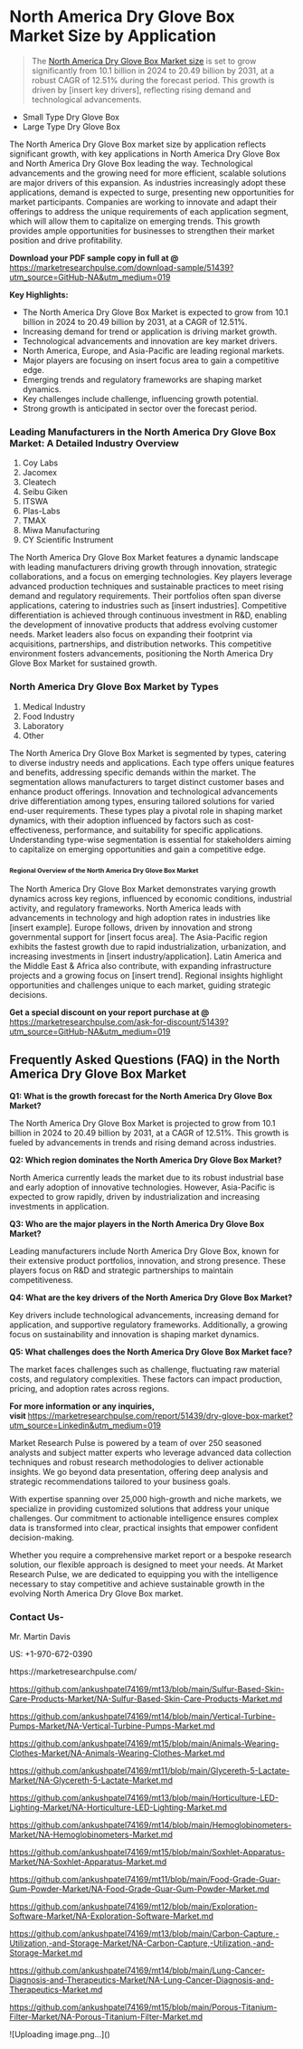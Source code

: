 <h1>North America Dry Glove Box Market&nbsp;Size by Application</h1><blockquote><p>The <a href="https://marketresearchpulse.com/download-sample/51439?utm_source=GitHub-NA&amp;utm_medium=019">North America Dry Glove Box Market size</a> is set to grow significantly from 10.1 billion in 2024 to 20.49 billion by 2031, at a robust CAGR of 12.51% during the forecast period. This growth is driven by [insert key drivers], reflecting rising demand and technological advancements.</p></blockquote><ul><li>Small Type Dry Glove Box<li> Large Type Dry Glove Box</li></ul><p>The North America Dry Glove Box market size by application reflects significant growth, with key applications in North America Dry Glove Box and North America Dry Glove Box leading the way. Technological advancements and the growing need for more efficient, scalable solutions are major drivers of this expansion. As industries increasingly adopt these applications, demand is expected to surge, presenting new opportunities for market participants. Companies are working to innovate and adapt their offerings to address the unique requirements of each application segment, which will allow them to capitalize on emerging trends. This growth provides ample opportunities for businesses to strengthen their market position and drive profitability.</p><p><strong>Download your PDF sample copy in full at @ </strong><a href="https://marketresearchpulse.com/download-sample/51439?utm_source=GitHub-NA&amp;utm_medium=019">https://marketresearchpulse.com/download-sample/51439?utm_source=GitHub-NA&amp;utm_medium=019</a></p><p><strong>Key Highlights: </strong></p><ul><li>The North America Dry Glove Box Market is expected to grow from 10.1 billion in 2024 to 20.49 billion by 2031, at a CAGR of 12.51%.</li><li>Increasing demand for trend or application is driving market growth.</li><li>Technological advancements and innovation are key market drivers.</li><li>North America, Europe, and Asia-Pacific are leading regional markets.</li><li>Major players are focusing on insert focus area to gain a competitive edge.</li><li>Emerging trends and regulatory frameworks are shaping market dynamics.</li><li>Key challenges include challenge, influencing growth potential.</li><li>Strong growth is anticipated in sector over the forecast period.</li></ul><h3>Leading Manufacturers in the North America Dry Glove Box Market: A Detailed Industry Overview</h3><ol><li>Coy Labs</li><li>Jacomex</li><li>Cleatech</li><li>Seibu Giken</li><li>ITSWA</li><li>Plas-Labs</li><li>TMAX</li><li>Miwa Manufacturing</li><li>CY Scientific Instrument</li></ol><div class="flex max-w-full flex-col flex-grow"><div class="min-h-8 text-message flex w-full flex-col items-end gap-2 whitespace-normal break-words [.text-message+&amp;]:mt-5" dir="auto" data-message-author-role="assistant" data-message-id="fd8432e4-4910-450d-b182-61b7bfb0a01f" data-message-model-slug="gpt-4o"><div class="flex w-full flex-col gap-1 empty:hidden first:pt-[3px]"><div class="markdown prose w-full break-words dark:prose-invert light"><p>The North America Dry Glove Box Market features a dynamic landscape with leading manufacturers driving growth through innovation, strategic collaborations, and a focus on emerging technologies. Key players leverage advanced production techniques and sustainable practices to meet rising demand and regulatory requirements. Their portfolios often span diverse applications, catering to industries such as [insert industries]. Competitive differentiation is achieved through continuous investment in R&amp;D, enabling the development of innovative products that address evolving customer needs. Market leaders also focus on expanding their footprint via acquisitions, partnerships, and distribution networks. This competitive environment fosters advancements, positioning the North America Dry Glove Box Market for sustained growth.</p></div></div></div></div><h3>North America Dry Glove Box Market by Types</h3><ol><li>Medical Industry<li> Food Industry<li> Laboratory<li> Other</li></ol><div class="flex max-w-full flex-col flex-grow"><div class="min-h-8 text-message flex w-full flex-col items-end gap-2 whitespace-normal break-words [.text-message+&amp;]:mt-5" dir="auto" data-message-author-role="assistant" data-message-id="084470be-0bb7-4664-bddf-5156b4f41249" data-message-model-slug="gpt-4o-mini"><div class="flex w-full flex-col gap-1 empty:hidden first:pt-[3px]"><div class="markdown prose w-full break-words dark:prose-invert light"><p>The North America Dry Glove Box Market is segmented by types, catering to diverse industry needs and applications. Each type offers unique features and benefits, addressing specific demands within the market. The segmentation allows manufacturers to target distinct customer bases and enhance product offerings. Innovation and technological advancements drive differentiation among types, ensuring tailored solutions for varied end-user requirements. These types play a pivotal role in shaping market dynamics, with their adoption influenced by factors such as cost-effectiveness, performance, and suitability for specific applications. Understanding type-wise segmentation is essential for stakeholders aiming to capitalize on emerging opportunities and gain a competitive edge.</p></div></div></div></div><h3><span style="font-size: 11px;">Regional Overview of the North America Dry Glove Box Market</span></h3><div class="flex max-w-full flex-col flex-grow"><div class="min-h-8 text-message flex w-full flex-col items-end gap-2 whitespace-normal break-words [.text-message+&amp;]:mt-5" dir="auto" data-message-author-role="assistant" data-message-id="e9038762-ce64-4e30-91c9-9bd413514231" data-message-model-slug="gpt-4o-mini"><div class="flex w-full flex-col gap-1 empty:hidden first:pt-[3px]"><div class="markdown prose w-full break-words dark:prose-invert light"><p>The North America Dry Glove Box Market demonstrates varying growth dynamics across key regions, influenced by economic conditions, industrial activity, and regulatory frameworks. North America leads with advancements in technology and high adoption rates in industries like [insert example]. Europe follows, driven by innovation and strong governmental support for [insert focus area]. The Asia-Pacific region exhibits the fastest growth due to rapid industrialization, urbanization, and increasing investments in [insert industry/application]. Latin America and the Middle East &amp; Africa also contribute, with expanding infrastructure projects and a growing focus on [insert trend]. Regional insights highlight opportunities and challenges unique to each market, guiding strategic decisions.</p></div></div></div></div><p><strong>Get a special discount on your report purchase at @ </strong><a href="https://marketresearchpulse.com/ask-for-discount/51439?utm_source=GitHub-NA&amp;utm_medium=019">https://marketresearchpulse.com/ask-for-discount/51439?utm_source=GitHub-NA&amp;utm_medium=019</a></p><h2>Frequently Asked Questions (FAQ) in the North America Dry Glove Box Market</h2><p><strong>Q1: What is the growth forecast for the North America Dry Glove Box Market?</strong></p><p>The North America Dry Glove Box Market is projected to grow from 10.1 billion in 2024 to 20.49 billion by 2031, at a CAGR of 12.51%. This growth is fueled by advancements in trends and rising demand across industries.</p><p><strong>Q2: Which region dominates the North America Dry Glove Box Market?</strong></p><p>North America currently leads the market due to its robust industrial base and early adoption of innovative technologies. However, Asia-Pacific is expected to grow rapidly, driven by industrialization and increasing investments in application.</p><p><strong>Q3: Who are the major players in the North America Dry Glove Box Market?</strong></p><p>Leading manufacturers include North America Dry Glove Box, known for their extensive product portfolios, innovation, and strong presence. These players focus on R&amp;D and strategic partnerships to maintain competitiveness.</p><p><strong>Q4: What are the key drivers of the North America Dry Glove Box Market?</strong></p><p>Key drivers include technological advancements, increasing demand for application, and supportive regulatory frameworks. Additionally, a growing focus on sustainability and innovation is shaping market dynamics.</p><p><strong>Q5: What challenges does the North America Dry Glove Box Market face?</strong></p><p>The market faces challenges such as challenge, fluctuating raw material costs, and regulatory complexities. These factors can impact production, pricing, and adoption rates across regions.</p><p><strong>For more information or any inquiries, visit&nbsp;</strong><a href="https://marketresearchpulse.com/report/51439/dry-glove-box-market?utm_source=Linkedin&utm_medium=019">https://marketresearchpulse.com/report/51439/dry-glove-box-market?utm_source=Linkedin&utm_medium=019</a></p><p>Market Research Pulse is powered by a team of over 250 seasoned analysts and subject matter experts who leverage advanced data collection techniques and robust research methodologies to deliver actionable insights. We go beyond data presentation, offering deep analysis and strategic recommendations tailored to your business goals.</p><p>With expertise spanning over 25,000 high-growth and niche markets, we specialize in providing customized solutions that address your unique challenges. Our commitment to actionable intelligence ensures complex data is transformed into clear, practical insights that empower confident decision-making.</p><p>Whether you require a comprehensive market report or a bespoke research solution, our flexible approach is designed to meet your needs. At Market Research Pulse, we are dedicated to equipping you with the intelligence necessary to stay competitive and achieve sustainable growth in the evolving North America Dry Glove Box market.</p><h3><strong>Contact Us-</strong></h3><p>Mr. Martin Davis</p><p>US: +1-970-672-0390</p><p>https://marketresearchpulse.com/</p><p><a href="https://github.com/ankushpatel74169/mt13/blob/main/Sulfur-Based-Skin-Care-Products-Market/NA-Sulfur-Based-Skin-Care-Products-Market.md">https://github.com/ankushpatel74169/mt13/blob/main/Sulfur-Based-Skin-Care-Products-Market/NA-Sulfur-Based-Skin-Care-Products-Market.md</a></p><p><a href="https://github.com/ankushpatel74169/mt14/blob/main/Vertical-Turbine-Pumps-Market/NA-Vertical-Turbine-Pumps-Market.md">https://github.com/ankushpatel74169/mt14/blob/main/Vertical-Turbine-Pumps-Market/NA-Vertical-Turbine-Pumps-Market.md</a></p><p><a href="https://github.com/ankushpatel74169/mt15/blob/main/Animals-Wearing-Clothes-Market/NA-Animals-Wearing-Clothes-Market.md">https://github.com/ankushpatel74169/mt15/blob/main/Animals-Wearing-Clothes-Market/NA-Animals-Wearing-Clothes-Market.md</a></p><p><a href="https://github.com/ankushpatel74169/mt11/blob/main/Glycereth-5-Lactate-Market/NA-Glycereth-5-Lactate-Market.md">https://github.com/ankushpatel74169/mt11/blob/main/Glycereth-5-Lactate-Market/NA-Glycereth-5-Lactate-Market.md</a></p><p><a href="https://github.com/ankushpatel74169/mt13/blob/main/Horticulture-LED-Lighting-Market/NA-Horticulture-LED-Lighting-Market.md">https://github.com/ankushpatel74169/mt13/blob/main/Horticulture-LED-Lighting-Market/NA-Horticulture-LED-Lighting-Market.md</a></p><p><a href="https://github.com/ankushpatel74169/mt14/blob/main/Hemoglobinometers-Market/NA-Hemoglobinometers-Market.md">https://github.com/ankushpatel74169/mt14/blob/main/Hemoglobinometers-Market/NA-Hemoglobinometers-Market.md</a></p><p><a href="https://github.com/ankushpatel74169/mt15/blob/main/Soxhlet-Apparatus-Market/NA-Soxhlet-Apparatus-Market.md">https://github.com/ankushpatel74169/mt15/blob/main/Soxhlet-Apparatus-Market/NA-Soxhlet-Apparatus-Market.md</a></p><p><a href="https://github.com/ankushpatel74169/mt11/blob/main/Food-Grade-Guar-Gum-Powder-Market/NA-Food-Grade-Guar-Gum-Powder-Market.md">https://github.com/ankushpatel74169/mt11/blob/main/Food-Grade-Guar-Gum-Powder-Market/NA-Food-Grade-Guar-Gum-Powder-Market.md</a></p><p><a href="https://github.com/ankushpatel74169/mt12/blob/main/Exploration-Software-Market/NA-Exploration-Software-Market.md">https://github.com/ankushpatel74169/mt12/blob/main/Exploration-Software-Market/NA-Exploration-Software-Market.md</a></p><p><a href="https://github.com/ankushpatel74169/mt13/blob/main/Carbon-Capture,-Utilization,-and-Storage-Market/NA-Carbon-Capture,-Utilization,-and-Storage-Market.md">https://github.com/ankushpatel74169/mt13/blob/main/Carbon-Capture,-Utilization,-and-Storage-Market/NA-Carbon-Capture,-Utilization,-and-Storage-Market.md</a></p><p><a href="https://github.com/ankushpatel74169/mt14/blob/main/Lung-Cancer-Diagnosis-and-Therapeutics-Market/NA-Lung-Cancer-Diagnosis-and-Therapeutics-Market.md">https://github.com/ankushpatel74169/mt14/blob/main/Lung-Cancer-Diagnosis-and-Therapeutics-Market/NA-Lung-Cancer-Diagnosis-and-Therapeutics-Market.md</a></p><p><a href="https://github.com/ankushpatel74169/mt15/blob/main/Porous-Titanium-Filter-Market/NA-Porous-Titanium-Filter-Market.md">https://github.com/ankushpatel74169/mt15/blob/main/Porous-Titanium-Filter-Market/NA-Porous-Titanium-Filter-Market.md</a></p>
![Uploading image.png…]()
